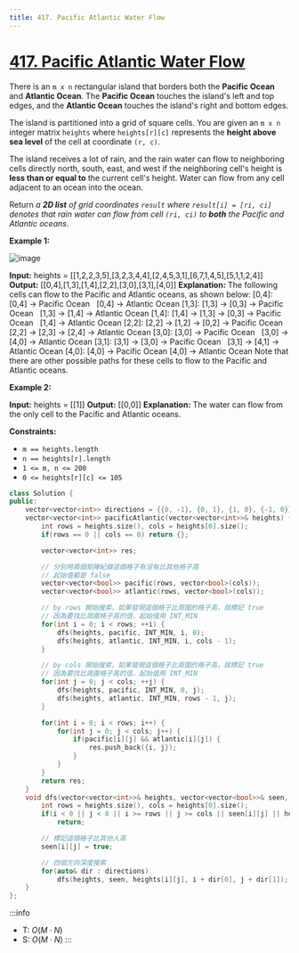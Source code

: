 ```yaml
---
title: 417. Pacific Atlantic Water Flow
---
```


# [417\. Pacific Atlantic Water Flow](https://leetcode.com/problems/pacific-atlantic-water-flow/)

There is an `m x n` rectangular island that borders both the **Pacific Ocean** and **Atlantic Ocean**. The **Pacific Ocean** touches the island's left and top edges, and the **Atlantic Ocean** touches the island's right and bottom edges.

The island is partitioned into a grid of square cells. You are given an `m x n` integer matrix `heights` where `heights[r][c]` represents the **height above sea level** of the cell at coordinate `(r, c)`.

The island receives a lot of rain, and the rain water can flow to neighboring cells directly north, south, east, and west if the neighboring cell's height is **less than or equal to** the current cell's height. Water can flow from any cell adjacent to an ocean into the ocean.

Return _a **2D list** of grid coordinates _`result`_ where _`result[i] = [ri, ci]`_ denotes that rain water can flow from cell _`(ri, ci)`_ to **both** the Pacific and Atlantic oceans_.

**Example 1:**

![image](https://assets.leetcode.com/uploads/2021/06/08/waterflow-grid.jpg)

**Input:** heights = \[\[1,2,2,3,5\],\[3,2,3,4,4\],\[2,4,5,3,1\],\[6,7,1,4,5\],\[5,1,1,2,4\]\]
**Output:** \[\[0,4\],\[1,3\],\[1,4\],\[2,2\],\[3,0\],\[3,1\],\[4,0\]\]
**Explanation:** The following cells can flow to the Pacific and Atlantic oceans, as shown below:
\[0,4\]: \[0,4\] -> Pacific Ocean
       \[0,4\] -> Atlantic Ocean
\[1,3\]: \[1,3\] -> \[0,3\] -> Pacific Ocean
       \[1,3\] -> \[1,4\] -> Atlantic Ocean
\[1,4\]: \[1,4\] -> \[1,3\] -> \[0,3\] -> Pacific Ocean
       \[1,4\] -> Atlantic Ocean
\[2,2\]: \[2,2\] -> \[1,2\] -> \[0,2\] -> Pacific Ocean
       \[2,2\] -> \[2,3\] -> \[2,4\] -> Atlantic Ocean
\[3,0\]: \[3,0\] -> Pacific Ocean
       \[3,0\] -> \[4,0\] -> Atlantic Ocean
\[3,1\]: \[3,1\] -> \[3,0\] -> Pacific Ocean
       \[3,1\] -> \[4,1\] -> Atlantic Ocean
\[4,0\]: \[4,0\] -> Pacific Ocean
       \[4,0\] -> Atlantic Ocean
Note that there are other possible paths for these cells to flow to the Pacific and Atlantic oceans.

**Example 2:**

**Input:** heights = \[\[1\]\]
**Output:** \[\[0,0\]\]
**Explanation:** The water can flow from the only cell to the Pacific and Atlantic oceans.

**Constraints:**

- `m == heights.length`
- `n == heights[r].length`
- `1 <= m, n <= 200`
- `0 <= heights[r][c] <= 105`

```cpp
class Solution {
public:
    vector<vector<int>> directions = {{0, -1}, {0, 1}, {1, 0}, {-1, 0}};
    vector<vector<int>> pacificAtlantic(vector<vector<int>>& heights) {
        int rows = heights.size(), cols = heights[0].size();
        if(rows == 0 || cols == 0) return {};

        vector<vector<int>> res;

        // 分別用兩個矩陣紀錄這個格子有沒有比其他格子高
        // 起始值都是 false
        vector<vector<bool>> pacific(rows, vector<bool>(cols));
        vector<vector<bool>> atlantic(rows, vector<bool>(cols));

        // by rows 開始搜索，如果發現這個格子比周圍的格子高，就標記 true
        // 因為要找比周圍格子高的值，起始值用 INT_MIN
        for(int i = 0; i < rows; ++i) {
            dfs(heights, pacific, INT_MIN, i, 0);
            dfs(heights, atlantic, INT_MIN, i, cols - 1);
        }

        // by cols 開始搜索，如果發現這個格子比周圍的格子高，就標記 true
        // 因為要找比周圍格子高的值，起始值用 INT_MIN
        for(int j = 0; j < cols; ++j) {
            dfs(heights, pacific, INT_MIN, 0, j);
            dfs(heights, atlantic, INT_MIN, rows - 1, j);
        }

        for(int i = 0; i < rows; i++) {
            for(int j = 0; j < cols; j++) {
                if(pacific[i][j] && atlantic[i][j]) {
                    res.push_back({i, j});
                }
            }
        }
        return res;
    }
    void dfs(vector<vector<int>>& heights, vector<vector<bool>>& seen, int previous, int i, int j) {
        int rows = heights.size(), cols = heights[0].size();
        if(i < 0 || j < 0 || i >= rows || j >= cols || seen[i][j] || heights[i][j] < previous)
            return;

        // 標記這個格子比其他人高
        seen[i][j] = true;

        // 四個方向深度搜索
        for(auto& dir : directions)
            dfs(heights, seen, heights[i][j], i + dir[0], j + dir[1]);
    }
};
```

:::info
- T: $O(M \cdot N)$
- S: $O(M \cdot N)$
:::
